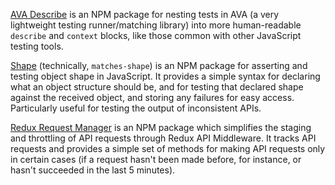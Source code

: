 [AVA Describe](https://github.com/sashafklein/ava-describe) is an NPM package for nesting tests in AVA (a very lightweight testing runner/matching library) into more human-readable `describe` and `context` blocks, like those common with other JavaScript testing tools.

[Shape](https://github.com/sashafklein/shape) (technically, `matches-shape`) is an NPM package for asserting and testing object shape in JavaScript. It provides a simple syntax for declaring what an object structure should be, and for testing that declared shape against the received object, and storing any failures for easy access. Particularly useful for testing the output of inconsistent APIs.

[Redux Request Manager](https://github.com/sashafklein/redux-request-manager) is an NPM package which simplifies the staging and throttling of API requests through Redux API Middleware. It tracks API requests and provides a simple set of methods for making API requests only in certain cases (if a request hasn't been made before, for instance, or hasn't succeeded in the last 5 minutes).